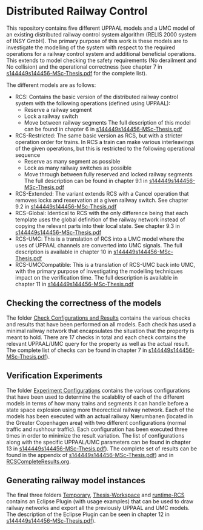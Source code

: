 # Distributed Railway Control
This repository contains five different UPPAAL models and a UMC model of an existing distributed railway control system algorithm (RELIS 2000 system of INSY GmbH). The primary purpose of this work is these models are to investigate the modelling of the system with respect to the required operations for a
railway control system and additional beneficial operations.  This extends to model checking the safety requirements (No derailment and No collision) and the operational correctness (see chapter 7 in [s144449s144456-MSc-Thesis.pdf](https://github.com/perlangelaursen/DistributedRailwayControl/blob/master/s144449s144456-MSc-Thesis.pdf) for the complete list). 

The different models are as follows:
* RCS: Contains the basic version of the distributed railway control system with the following operations (defined using UPPAAL):
  * Reserve a railway segment
  * Lock a railway switch
  * Move between railway segments
  The full description of this model can be found in chapter 6 in [s144449s144456-MSc-Thesis.pdf](https://github.com/perlangelaursen/DistributedRailwayControl/blob/master/s144449s144456-MSc-Thesis.pdf)
* RCS-Restricted: The same basic version as RCS, but with a stricter operation order for trains. In RCS a train can make various interleavings of the given operations, but this is restricted to the following operational sequence
  * Reserve as many segment as possible
  * Lock as many railway switches as possible
  * Move through between fully reserved and locked railway segments
  The full description can be found in chapter 9.1 in [s144449s144456-MSc-Thesis.pdf](https://github.com/perlangelaursen/DistributedRailwayControl/blob/master/s144449s144456-MSc-Thesis.pdf)
* RCS-Extended: The variant extends RCS with a Cancel operation that removes locks and reservation at a given railway switch. See chapter 9.2 in [s144449s144456-MSc-Thesis.pdf](https://github.com/perlangelaursen/DistributedRailwayControl/blob/master/s144449s144456-MSc-Thesis.pdf)
* RCS-Global: Identical to RCS with the only difference being that each template uses the global definition of the railway network instead of copying the relevant parts into their local state. See chapter 9.3 in [s144449s144456-MSc-Thesis.pdf](https://github.com/perlangelaursen/DistributedRailwayControl/blob/master/s144449s144456-MSc-Thesis.pdf)
* RCS-UMC: This is a translation of RCS into a UMC model where the uses of UPPAAL channels are converted into UMC signals. The full description is available in chapter 10 in [s144449s144456-MSc-Thesis.pdf](https://github.com/perlangelaursen/DistributedRailwayControl/blob/master/s144449s144456-MSc-Thesis.pdf)
* RCS-UMCCompatible: This is a translation of RCS-UMC back into UMC, with the primary purpose of investigating the modelling techniques impact on the verification time. The full description is available in chapter 11 in [s144449s144456-MSc-Thesis.pdf](https://github.com/perlangelaursen/DistributedRailwayControl/blob/master/s144449s144456-MSc-Thesis.pdf)

## Checking the correctness of the models
The folder [Check Configurations and Results](https://github.com/perlangelaursen/DistributedRailwayControl/tree/master/Check%20Configurations%20and%20Results) contains the various checks and results that have been performed on all models. Each check has used a minimal railway network that encapsulates the situation that the property is meant to hold. There are 17 checks in total and each check contains the relevant UPPAAL/UMC query for the property as well as the actual result. The complete list of checks can be found in chapter 7 in [s144449s144456-MSc-Thesis.pdf](https://github.com/perlangelaursen/DistributedRailwayControl/blob/master/s144449s144456-MSc-Thesis.pdf)).

## Verification Experiments
The folder [Experiment Configurations](https://github.com/perlangelaursen/DistributedRailwayControl/tree/master/Experiment%20Configurations) contains the various configurations that have been used to determine the scalablity of each of the different models in terms of how many trains and segments it can handle before a state space explosion using more theorectical railway network. Each of the models has been executed with an actual railway Nærumbanen (located in the Greater Copenhagen area) with two different configurations (normal traffic and rushhour traffic). Each configuration has been executed three times in order to minimize the result variation. The list of configurations along with the specific UPPAAL/UMC parameters can be found in chapter 13 in [s144449s144456-MSc-Thesis.pdf](https://github.com/perlangelaursen/DistributedRailwayControl/blob/master/s144449s144456-MSc-Thesis.pdf)). The complete set of results can be found in the appendix of [s144449s144456-MSc-Thesis.pdf](https://github.com/perlangelaursen/DistributedRailwayControl/blob/master/s144449s144456-MSc-Thesis.pdf)) and in [RCSCompleteResults.org](https://github.com/perlangelaursen/DistributedRailwayControl/blob/master/RCSCompleteResults.org).

## Generating railway model instances
The final three folders [Temporary](https://github.com/perlangelaursen/DistributedRailwayControl/tree/master/Temporary), [Thesis-Workspace](https://github.com/perlangelaursen/DistributedRailwayControl/tree/master/Thesis-Workspace) and [runtime-RCS](https://github.com/perlangelaursen/DistributedRailwayControl/tree/master/runtime-RCS) contains an Eclipse Plugin (with usage examples) that can be used to draw railway networks and export all the previously UPPAAL and UMC models. The description of the Eclipse Plugin can be seen in chapter 12 in [s144449s144456-MSc-Thesis.pdf](https://github.com/perlangelaursen/DistributedRailwayControl/blob/master/s144449s144456-MSc-Thesis.pdf)).
